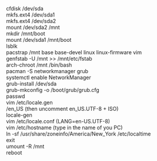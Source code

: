 cfdisk /dev/sda <br>
mkfs.ext4 /dev/sda1 <br>
mkfs.ext4 /dev/sda2<br>
mount /dev/sda2 /mnt<br>
mkdir /mnt/boot<br>
mount /dev/sda1 /mnt/boot<br>
lsblk<br>
pacstrap /mnt base base-devel linux linux-firmware vim<br>
genfstab -U /mnt >> /mnt/etc/fstab<br>
arch-chroot /mnt /bin/bash<br>
pacman -S networkmanager grub<br>
systemctl enable NetworkManager<br>
grub-install /dev/sda<br>
grub-mkconfig -o /boot/grub/grub.cfg<br>
passwd<br>
vim /etc/locale.gen<br>
/en_US (then uncomment en_US.UTF-8 + ISO)<br>
locale-gen<br>
vim /etc/locale.conf (LANG=en-US.UTF-8)<br>
vim /etc/hostname (type in the name of you PC)<br>
ln -sf /usr/share/zoneinfo/America/New_York /etc/localtime<br>
exit<br>
umount -R /mnt<br>
reboot<br>
